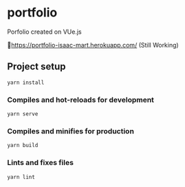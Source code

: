 # portfolio
Porfolio created on VUe.js

🔗https://portfolio-isaac-mart.herokuapp.com/ (Still Working)
## Project setup
```
yarn install
```

### Compiles and hot-reloads for development
```
yarn serve
```

### Compiles and minifies for production
```
yarn build
```

### Lints and fixes files
```
yarn lint
```

